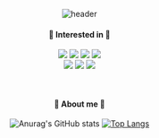 <div align='center'>
 
 
![header](https://capsule-render.vercel.app/api?type=waving&color=b7e0e2&height=280&section=header&text=penguinKim&fontSize=60&desc=hi%20there%20👋&animation=fadeIn&descAlign=56)


#### 🐳  Interested in  🐳
<img src="https://img.shields.io/badge/Unity-F7DF1E?style=flat-square&logo=Unity&logoColor=white"/> <img src="https://img.shields.io/badge/TypeScript-3178C6?style=flat-square&logo=TypeScript&logoColor=white"/>
<img src="https://img.shields.io/badge/React-61DAFB?style=flat-square&logo=React&logoColor=white"/>
<img src="https://img.shields.io/badge/Python-3776AB?style=flat-square&logo=Python&logoColor=white"/>  
<img src="https://img.shields.io/badge/HTML-E34F26?style=flat-square&logo=Html5&logoColor=white"/>
<img src="https://img.shields.io/badge/CSS-E34F26?style=flat-square&logo=Css3&logoColor=white"/>
<img src="https://img.shields.io/badge/Styled%20components-DB7093?style=flat-square&logo=Styled-components&logoColor=white"/>  
 
<br />
 
#### 🐳  About me  🐳
![Anurag's GitHub stats](https://github-readme-stats.vercel.app/api?username=naerim&show_icons=true&theme=default)
[![Top Langs](https://github-readme-stats.vercel.app/api/top-langs/?username=naerim&layout=compact&height=50)](https://github.com/anuraghazra/github-readme-stats)

 
</div>
